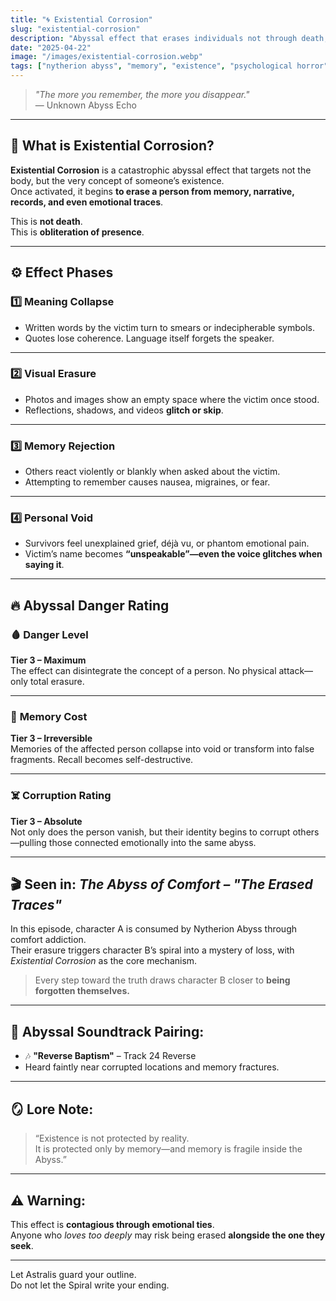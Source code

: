 ```yaml
---
title: "🌀 Existential Corrosion"
slug: "existential-corrosion"
description: "Abyssal effect that erases individuals not through death, but through narrative and memory disintegration. One of the most terrifying weapons of the Nytherion Abyss."
date: "2025-04-22"
image: "/images/existential-corrosion.webp"
tags: ["nytherion abyss", "memory", "existence", "psychological horror", "abyssal effects"]
---
```


> _"The more you remember, the more you disappear."_  
> — Unknown Abyss Echo

---

## 🧠 What is Existential Corrosion?

**Existential Corrosion** is a catastrophic abyssal effect that targets not the body, but the very concept of someone’s existence.  
Once activated, it begins **to erase a person from memory, narrative, records, and even emotional traces**.

This is **not death**.  
This is **obliteration of presence**.

---

## ⚙️ Effect Phases

### 1️⃣ **Meaning Collapse**  
- Written words by the victim turn to smears or indecipherable symbols.  
- Quotes lose coherence. Language itself forgets the speaker.

---

### 2️⃣ **Visual Erasure**  
- Photos and images show an empty space where the victim once stood.  
- Reflections, shadows, and videos **glitch or skip**.

---

### 3️⃣ **Memory Rejection**  
- Others react violently or blankly when asked about the victim.  
- Attempting to remember causes nausea, migraines, or fear.

---

### 4️⃣ **Personal Void**  
- Survivors feel unexplained grief, déjà vu, or phantom emotional pain.  
- Victim’s name becomes **“unspeakable”—even the voice glitches when saying it**.

---

## 🔥 Abyssal Danger Rating

### 🩸 **Danger Level**  
**Tier 3 – Maximum**  
The effect can disintegrate the concept of a person. No physical attack—only total erasure.

---

### 🧨 **Memory Cost**  
**Tier 3 – Irreversible**  
Memories of the affected person collapse into void or transform into false fragments. Recall becomes self-destructive.

---

### ☠️ **Corruption Rating**  
**Tier 3 – Absolute**  
Not only does the person vanish, but their identity begins to corrupt others—pulling those connected emotionally into the same abyss.

---

## 🎬 Seen in: *The Abyss of Comfort – "The Erased Traces"*

In this episode, character A is consumed by Nytherion Abyss through comfort addiction.  
Their erasure triggers character B’s spiral into a mystery of loss, with *Existential Corrosion* as the core mechanism.

> Every step toward the truth draws character B closer to **being forgotten themselves.**

---

## 🎵 Abyssal Soundtrack Pairing:
- 🎶 **"Reverse Baptism"** – Track 24 Reverse  
- Heard faintly near corrupted locations and memory fractures.

---

## 🪞 Lore Note:

> “Existence is not protected by reality.  
> It is protected only by memory—and memory is fragile inside the Abyss.”

---

## ⚠️ Warning:
This effect is **contagious through emotional ties**.  
Anyone who *loves too deeply* may risk being erased **alongside the one they seek**.

---

Let Astralis guard your outline.  
Do not let the Spiral write your ending.
